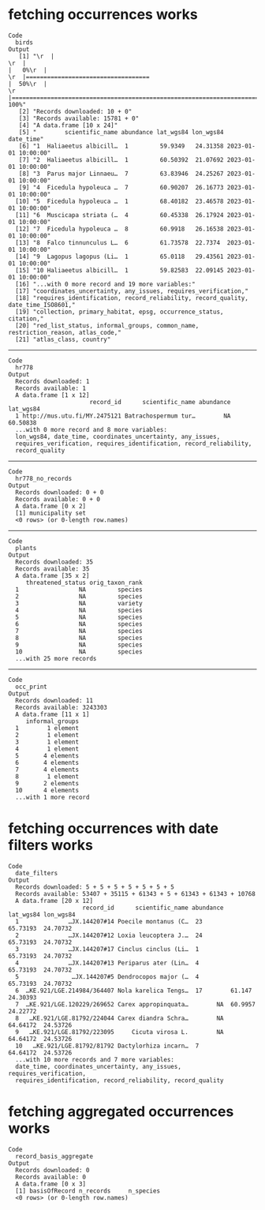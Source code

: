# fetching occurrences works

    Code
      birds
    Output
       [1] "\r  |                                                                            \r  |                                                                      |   0%\r  |                                                                            \r  |===================================                                   |  50%\r  |                                                                            \r  |======================================================================| 100%"
       [2] "Records downloaded: 10 + 0"                                                                                                                                                                                                                                                                                                                                                                                                                                                                            
       [3] "Records available: 15781 + 0"                                                                                                                                                                                                                                                                                                                                                                                                                                                                          
       [4] "A data.frame [10 x 24]"                                                                                                                                                                                                                                                                                                                                                                                                                                                                                
       [5] "        scientific_name abundance lat_wgs84 lon_wgs84           date_time"                                                                                                                                                                                                                                                                                                                                                                                                                             
       [6] "1  Haliaeetus albicill…  1         59.9349   24.31358 2023-01-01 10:00:00"                                                                                                                                                                                                                                                                                                                                                                                                                             
       [7] "2  Haliaeetus albicill…  1         60.50392  21.07692 2023-01-01 10:00:00"                                                                                                                                                                                                                                                                                                                                                                                                                             
       [8] "3  Parus major Linnaeu…  7         63.83946  24.25267 2023-01-01 10:00:00"                                                                                                                                                                                                                                                                                                                                                                                                                             
       [9] "4  Ficedula hypoleuca …  7         60.90207  26.16773 2023-01-01 10:00:00"                                                                                                                                                                                                                                                                                                                                                                                                                             
      [10] "5  Ficedula hypoleuca …  1         68.40182  23.46578 2023-01-01 10:00:00"                                                                                                                                                                                                                                                                                                                                                                                                                             
      [11] "6  Muscicapa striata (…  4         60.45338  26.17924 2023-01-01 10:00:00"                                                                                                                                                                                                                                                                                                                                                                                                                             
      [12] "7  Ficedula hypoleuca …  8         60.9918   26.16538 2023-01-01 10:00:00"                                                                                                                                                                                                                                                                                                                                                                                                                             
      [13] "8  Falco tinnunculus L…  6         61.73578  22.7374  2023-01-01 10:00:00"                                                                                                                                                                                                                                                                                                                                                                                                                             
      [14] "9  Lagopus lagopus (Li…  1         65.0118   29.43561 2023-01-01 10:00:00"                                                                                                                                                                                                                                                                                                                                                                                                                             
      [15] "10 Haliaeetus albicill…  1         59.82583  22.09145 2023-01-01 10:00:00"                                                                                                                                                                                                                                                                                                                                                                                                                             
      [16] "...with 0 more record and 19 more variables:"                                                                                                                                                                                                                                                                                                                                                                                                                                                          
      [17] "coordinates_uncertainty, any_issues, requires_verification,"                                                                                                                                                                                                                                                                                                                                                                                                                                           
      [18] "requires_identification, record_reliability, record_quality, date_time_ISO8601,"                                                                                                                                                                                                                                                                                                                                                                                                                       
      [19] "collection, primary_habitat, epsg, occurrence_status, citation,"                                                                                                                                                                                                                                                                                                                                                                                                                                       
      [20] "red_list_status, informal_groups, common_name, restriction_reason, atlas_code,"                                                                                                                                                                                                                                                                                                                                                                                                                        
      [21] "atlas_class, country"                                                                                                                                                                                                                                                                                                                                                                                                                                                                                  

---

    Code
      hr778
    Output
      Records downloaded: 1
      Records available: 1
      A data.frame [1 x 12]
                           record_id      scientific_name abundance lat_wgs84
      1 http://mus.utu.fi/MY.2475121 Batrachospermum tur…        NA  60.50838
      ...with 0 more record and 8 more variables:
      lon_wgs84, date_time, coordinates_uncertainty, any_issues,
      requires_verification, requires_identification, record_reliability,
      record_quality

---

    Code
      hr778_no_records
    Output
      Records downloaded: 0 + 0
      Records available: 0 + 0
      A data.frame [0 x 2]
      [1] municipality set         
      <0 rows> (or 0-length row.names)

---

    Code
      plants
    Output
      Records downloaded: 35
      Records available: 35
      A data.frame [35 x 2]
         threatened_status orig_taxon_rank
      1                 NA         species
      2                 NA         species
      3                 NA         variety
      4                 NA         species
      5                 NA         species
      6                 NA         species
      7                 NA         species
      8                 NA         species
      9                 NA         species
      10                NA         species
      ...with 25 more records

---

    Code
      occ_print
    Output
      Records downloaded: 11
      Records available: 3243303
      A data.frame [11 x 1]
         informal_groups
      1        1 element
      2        1 element
      3        1 element
      4        1 element
      5       4 elements
      6       4 elements
      7       4 elements
      8        1 element
      9       2 elements
      10      4 elements
      ...with 1 more record

# fetching occurrences with date filters works

    Code
      date_filters
    Output
      Records downloaded: 5 + 5 + 5 + 5 + 5 + 5 + 5
      Records available: 53407 + 35115 + 61343 + 5 + 61343 + 61343 + 10768
      A data.frame [20 x 12]
                         record_id      scientific_name abundance lat_wgs84 lon_wgs84
      1              …JX.144207#14 Poecile montanus (C…  23        65.73193  24.70732
      2              …JX.144207#12 Loxia leucoptera J.…  24        65.73193  24.70732
      3              …JX.144207#17 Cinclus cinclus (Li…  1         65.73193  24.70732
      4              …JX.144207#13 Periparus ater (Lin…  4         65.73193  24.70732
      5               …JX.144207#5 Dendrocopos major (…  4         65.73193  24.70732
      6  …KE.921/LGE.214984/364407 Nola karelica Tengs…  17        61.147    24.30393
      7  …KE.921/LGE.120229/269652 Carex appropinquata…        NA  60.9957   24.22772
      8   …KE.921/LGE.81792/224044 Carex diandra Schra…        NA  64.64172  24.53726
      9   …KE.921/LGE.81792/223095     Cicuta virosa L.        NA  64.64172  24.53726
      10   …KE.921/LGE.81792/81792 Dactylorhiza incarn…  7         64.64172  24.53726
      ...with 10 more records and 7 more variables:
      date_time, coordinates_uncertainty, any_issues, requires_verification,
      requires_identification, record_reliability, record_quality

# fetching aggregated occurrences works

    Code
      record_basis_aggregate
    Output
      Records downloaded: 0
      Records available: 0
      A data.frame [0 x 3]
      [1] basisOfRecord n_records     n_species    
      <0 rows> (or 0-length row.names)

